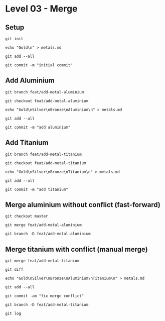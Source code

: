 # Level 03 - Merge

## Setup

`git init`

`echo "Gold\n" > metals.md`

`git add --all`

`git commit -m "initial commit"`

## Add Aluminium

`git branch feat/add-metal-aluminium`

`git checkout feat/add-metal-aluminium`

`echo "Gold\nSilver\nBronze\nAluminium\n" > metals.md`

`git add --all`

`git commit -m "add aluminium"`

## Add Titanium

`git branch feat/add-metal-titanium`

`git checkout feat/add-metal-titanium`

`echo "Gold\nSilver\nBronze\nTitanium\n" > metals.md`

`git add --all`

`git commit -m "add titanium"`

## Merge aluminium without conflict (fast-forward)

`git checkout master`

`git merge feat/add-metal-aluminium`

`git branch -D feat/add-metal-aluminium`

## Merge titanium with conflict (manual merge)

`git merge feat/add-metal-titanium`

`git diff`

`echo "Gold\nSilver\nBronze\nAluminium\nTitanium\n" > metals.md`

`git add --all`

`git commit -am "fix merge conflict"`

`git branch -D feat/add-metal-titanium`

`git log`
